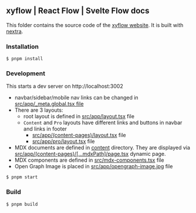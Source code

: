 ## xyflow | React Flow | Svelte Flow docs

This folder contains the source code of the [xyflow website](https://xyflow.com). It is built with [nextra](https://nextra.site/).

### Installation

```
$ pnpm install
```

### Development

This starts a dev server on http://localhost:3002

- navbar/sidebar/mobile nav links can be changed in [src/app/\_meta.global.tsx file](./src/app/_meta.global.ts)
- There are 3 layouts:
  - root layout is defined in [src/app/layout.tsx](./src/app/layout.tsx) file
  - `Content` and `Pro` layouts have different links and buttons in navbar and links in footer
    - [src/app/(content-pages)/layout.tsx](<./src/app/(content-pages)/layout.tsx>) file
    - [src/app/pro/layout.tsx](./src/app/pro/layout.tsx) file
- MDX documents are defined in [content](./content) directory. They are displayed via [src/app/(content-pages)/[...mdxPath]/page.tsx](<./src/app/(content-pages)/[...mdxPath]/page.tsx>) dynamic page.
- MDX components are defined in [src/mdx-components.tsx](./src/mdx-components.tsx) file
- Open Graph Image is placed in [src/app/opengraph-image.jpg](./src/app/opengraph-image.jpg) file

```
$ pnpm start
```

### Build

```
$ pnpm build
```
